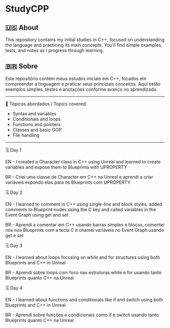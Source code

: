 # StudyCPP

## 🇺🇸 About
This repository contains my initial studies in C++, focused on understanding the language and practicing its main concepts. You'll find simple examples, tests, and notes as I progress through learning.

## 🇧🇷 Sobre
Este repositório contém meus estudos iniciais em C++, focados em compreender a linguagem e praticar seus principais conceitos. Aqui estão exemplos simples, testes e anotações conforme avanço no aprendizado.

---

📌 Tópicos abordados / Topics covered:
- Syntax and variables
- Conditionals and loops
- Functions and pointers
- Classes and basic OOP
- File handling

---

🗓️ Day 1

EN - I created a Character class in C++ using Unreal and learned to create variables and expose them to Blueprints with UPROPERTY

BR - Criei uma classe de Character em C++ na Unreal e aprendi a criar variáveis expondo elas para os Blueprints com UPROPERTY

🗓️ Day 2

EN - I learned to comment in C++ using single-line and block styles, added comments to Blueprint nodes using the C key and called variables in the Event Graph using get and set

BR - Aprendi a comentar em C++ usando barras simples e blocos, comentei nós nos Blueprints com a tecla C e chamei variáveis no Event Graph usando get e set

🗓️ Day 3

EN - I learned about loops focusing on while and for structures using both Blueprints and C++ in Unreal

BR - Aprendi sobre loops com foco nas estruturas while e for usando tanto Blueprints quanto C++ na Unreal

🗓️ Day 4

EN - I learned about functions and conditionals like if and switch using both Blueprints and C++ in Unreal

BR - Aprendi sobre funções e condicionais como if e switch usando tanto Blueprints quanto C++ na Unreal

